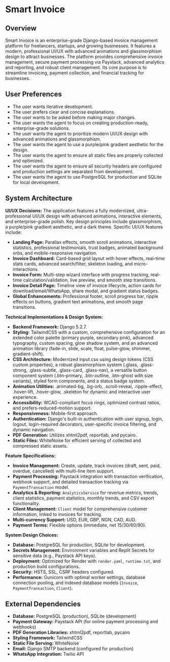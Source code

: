# Smart Invoice

## Overview
Smart Invoice is an enterprise-grade Django-based invoice management platform for freelancers, startups, and growing businesses. It features a modern, professional UI/UX with advanced animations and glassmorphism design to attract businesses. The platform provides comprehensive invoice management, secure payment processing via Paystack, advanced analytics and reporting, and robust client management. Its core purpose is to streamline invoicing, payment collection, and financial tracking for businesses.

## User Preferences
- The user wants iterative development.
- The user prefers clear and concise explanations.
- The user wants to be asked before making major changes.
- The user wants the agent to focus on creating production-ready, enterprise-grade solutions.
- The user wants the agent to prioritize modern UI/UX design with advanced animations and glassmorphism.
- The user wants the agent to use a purple/pink gradient aesthetic for the design.
- The user wants the agent to ensure all static files are properly collected and optimized.
- The user wants the agent to ensure all security headers are configured and production settings are separated from development.
- The user wants the agent to use PostgreSQL for production and SQLite for local development.

## System Architecture
**UI/UX Decisions:**
The application features a fully modernized, ultra-professional UI/UX design with advanced animations, interactive elements, and enterprise-grade polish. Key design principles include glassmorphism, a purple/pink gradient aesthetic, and a dark theme. Specific UI/UX features include:
- **Landing Page:** Parallax effects, smooth scroll animations, interactive statistics, professional testimonials, trust badges, animated background orbs, and mobile-responsive navigation.
- **Invoice Dashboard:** Card-based grid layout with hover effects, real-time stats cards, advanced search/filter, skeleton loading, and micro-interactions.
- **Invoice Form:** Multi-step wizard interface with progress tracking, real-time calculation/validation, live preview, and smooth step transitions.
- **Invoice Detail Page:** Timeline view of invoice lifecycle, action cards for download/email/WhatsApp, share modal, and gradient status badges.
- **Global Enhancements:** Professional footer, scroll progress bar, ripple effects on buttons, gradient text animations, and smooth page transitions.

**Technical Implementations & Design System:**
- **Backend Framework:** Django 5.2.7.
- **Styling:** TailwindCSS with a custom, comprehensive configuration for an extended color palette (primary purple, secondary pink), advanced typography, custom spacing, glow shadow system, and an advanced animation library (fade-in, slide, scale, float, pulse-glow, shimmer, gradient-shift).
- **CSS Architecture:** Modernized input.css using design tokens (CSS custom properties), a robust glassmorphism system (.glass, .glass-strong, .glass-subtle, .glass-card, .glass-nav), a versatile button component system (.btn-primary, .btn-outline, .btn-ghost with size variants), styled form components, and a status badge system.
- **Animation Utilities:** .animated-bg, .bg-orb, .scroll-reveal, .ripple-effect, .hover-lift, .hover-glow, .skeleton for dynamic and interactive user experience.
- **Accessibility:** WCAG-compliant focus rings, optimized contrast ratios, and prefers-reduced-motion support.
- **Responsiveness:** Mobile-first approach.
- **Authentication:** Django's built-in authentication with user signup, login, logout, login-required decorators, user-specific invoice filtering, and dynamic navigation.
- **PDF Generation:** Utilizes xhtml2pdf, reportlab, and pycairo.
- **Static Files:** WhiteNoise for efficient serving of collected and compressed static assets.

**Feature Specifications:**
- **Invoice Management:** Create, update, track invoices (draft, sent, paid, overdue, cancelled) with multi-line item support.
- **Payment Processing:** Paystack integration with transaction verification, webhook support, and detailed transaction tracking via `PaymentTransaction` model.
- **Analytics & Reporting:** `AnalyticsService` for revenue metrics, trends, client statistics, payment statistics, monthly trends, and CSV export functionality.
- **Client Management:** `Client` model for comprehensive customer information, linked to invoices for tracking.
- **Multi-currency Support:** USD, EUR, GBP, NGN, CAD, AUD.
- **Payment Terms:** Flexible options (immediate, net 15/30/60/90).

**System Design Choices:**
- **Database:** PostgreSQL for production, SQLite for development.
- **Secrets Management:** Environment variables and Replit Secrets for sensitive data (e.g., Paystack API keys).
- **Deployment:** Optimized for Render with `render.yaml`, `runtime.txt`, and production build configurations.
- **Security:** HSTS, SSL, CSRF headers configured.
- **Performance:** Gunicorn with optimal worker settings, database connection pooling, and indexed database models (`Invoice`, `PaymentTransaction`, `Client`).

## External Dependencies
- **Database:** PostgreSQL (production), SQLite (development)
- **Payment Gateway:** Paystack API (for online payment processing and webhooks)
- **PDF Generation Libraries:** xhtml2pdf, reportlab, pycairo
- **Styling Framework:** TailwindCSS
- **Static File Serving:** WhiteNoise
- **Email:** Django SMTP backend (configured for production)
- **WhatsApp Integration:** Twilio API